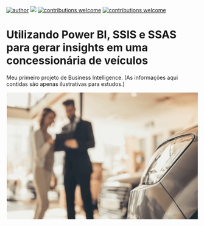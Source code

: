 [![author](https://img.shields.io/badge/author-AnaMariaCarvalho-red.svg)](https://www.linkedin.com/in/carvalhoanamaria/) [![](https://img.shields.io/badge/License-GPLv3-blue.svg)](http://perso.crans.org/besson/LICENSE.html) [![contributions welcome](https://img.shields.io/badge/contributions-welcome-brightgreen.svg?style=flat)](https://github.com/carvalhoanamaria) [![contributions welcome](https://img.shields.io/badge/redeSocial-lindedin-brightgreen.svg?style=flat)](https://www.linkedin.com/in/carvalhoanamaria)

# Utilizando Power BI, SSIS e SSAS para gerar insights em uma concessionária de veículos
Meu primeiro projeto de Business Intelligence. (As informações aqui contidas são apenas ilustrativas para estudos.)
<p align="center">
  <img src="img_con.png" >
</p>





